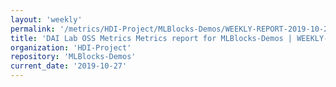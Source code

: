 ```yaml
---
layout: 'weekly'
permalink: '/metrics/HDI-Project/MLBlocks-Demos/WEEKLY-REPORT-2019-10-27'
title: 'DAI Lab OSS Metrics Metrics report for MLBlocks-Demos | WEEKLY-REPORT-2019-10-27'
organization: 'HDI-Project'
repository: 'MLBlocks-Demos'
current_date: '2019-10-27'
---
```

